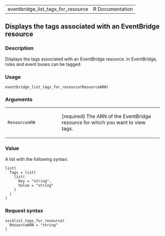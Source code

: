 <table style="width: 100%;">
<tbody>
<tr class="odd">
<td>eventbridge_list_tags_for_resource</td>
<td style="text-align: right;">R Documentation</td>
</tr>
</tbody>
</table>

## Displays the tags associated with an EventBridge resource

### Description

Displays the tags associated with an EventBridge resource. In
EventBridge, rules and event buses can be tagged.

### Usage

    eventbridge_list_tags_for_resource(ResourceARN)

### Arguments

<table>
<colgroup>
<col style="width: 35%" />
<col style="width: 65%" />
</colgroup>
<tbody>
<tr class="odd">
<td><code
id="eventbridge_list_tags_for_resource_:_ResourceARN">ResourceARN</code></td>
<td><p>[required] The ARN of the EventBridge resource for which you want
to view tags.</p></td>
</tr>
</tbody>
</table>

### Value

A list with the following syntax:

    list(
      Tags = list(
        list(
          Key = "string",
          Value = "string"
        )
      )
    )

### Request syntax

    svc$list_tags_for_resource(
      ResourceARN = "string"
    )
